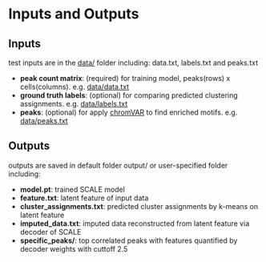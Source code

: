 # Inputs and Outputs

## Inputs
test inputs are in the [data/](../data) folder including: data.txt, labels.txt and peaks.txt  

* **peak count matrix**: (required) for training model, peaks(rows) x cells(columns). e.g. [data/data.txt](../data/data.txt)
* **ground truth labels**: (optional) for comparing predicted clustering assignments. e.g. [data/labels.txt](../data/labels.txt)
* **peaks**: (optional) for apply [chromVAR](https://github.com/GreenleafLab/chromVAR) to find enriched motifs. e.g. [data/peaks.txt](../data/peaks.txt)

## Outputs
outputs are saved in default folder output/ or user-specified folder including:

* **model.pt**: trained SCALE model
* **feature.txt**: latent feature of input data
* **cluster_assignments.txt**: predicted cluster assignments by k-means on latent feature 
* **imputed_data.txt**: imputed data reconstructed from latent feature via decoder of SCALE
* **specific_peaks/**: top correlated peaks with features quantified by decoder weights with cuttoff 2.5 
